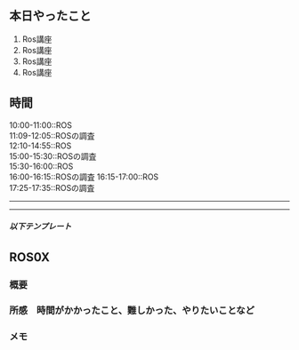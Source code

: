 ## 本日やったこと
1. Ros講座
2. Ros講座
3. Ros講座
4. Ros講座

## 時間
10:00-11:00::ROS\
11:09-12:05::ROSの調査\
12:10-14:55::ROS\
15:00-15:30::ROSの調査\
15:30-16:00::ROS\
16:00-16:15::ROSの調査
16:15-17:00::ROS\
17:25-17:35::ROSの調査

---
---
##### 以下テンプレート
## ROS0X　
### 概要
<!-- 何をするもの、方法と結果を３行程度 -->

### 所感　時間がかかったこと、難しかった、やりたいことなど
<!-- 
[解決/未解決/所感/疑問/参考など]
[参考][記事名](URL)
 -->
### メモ
<!--
```
プログラムを書く
```
-->